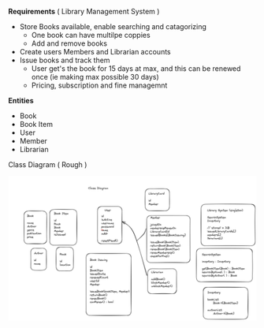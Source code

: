**Requirements** ( Library Management System )
* Store Books available, enable searching and catagorizing
    * One book can have multilpe coppies
    * Add and remove books
* Create users Members and Librarian accounts
* Issue books and track them
    * User get's the book for 15 days at max, and this can be renewed once (ie making max possible 30 days)
    * Pricing, subscription and fine managemnt

**Entities**
* Book
* Book Item 
* User 
* Member 
* Librarian

Class Diagram ( Rough )

![library_managemnt_classDiag.png](library_managemnt_classDiag.png)